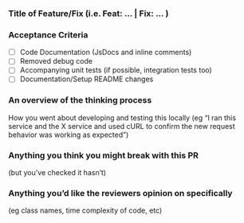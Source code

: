 ### Title of Feature/Fix (i.e. Feat: ... | Fix: ... )

###  Acceptance Criteria
- [ ] Code Documentation (JsDocs and inline comments)
- [ ] Removed debug code
- [ ] Accompanying unit tests (if possible, integration tests too)
- [ ] Documentation/Setup README changes

### An overview of the thinking process
How you went about developing and testing this locally (eg “I ran this service and the X service and used cURL to confirm the new request behavior was working as expected”)

### Anything you think you might break with this PR
(but you’ve checked it hasn’t)

### Anything you’d like the reviewers opinion on specifically
 (eg class names, time complexity of code, etc)
